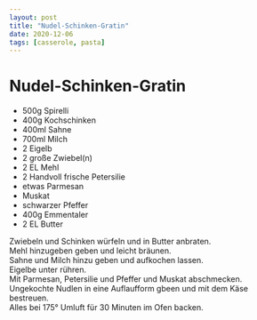```yaml
---
layout: post
title: "Nudel-Schinken-Gratin"
date: 2020-12-06
tags: [casserole, pasta]
---
```

# Nudel-Schinken-Gratin

- 500g Spirelli
- 400g Kochschinken
- 400ml Sahne
- 700ml Milch
- 2 Eigelb
- 2 große Zwiebel(n)
- 2 EL Mehl
- 2 Handvoll frische Petersilie
- etwas Parmesan
- Muskat
- schwarzer Pfeffer
- 400g Emmentaler
- 2 EL Butter

Zwiebeln und Schinken würfeln und in Butter anbraten.  
Mehl hinzugeben geben und leicht bräunen.  
Sahne und Milch hinzu geben und aufkochen lassen.  
Eigelbe unter rühren.  
Mit Parmesan, Petersilie und Pfeffer und Muskat abschmecken.  
Ungekochte Nudlen in eine Auflaufform gbeen und mit dem Käse bestreuen.  
Alles bei 175° Umluft für 30 Minuten im Ofen backen.  
